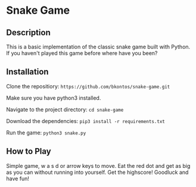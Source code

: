# Snake Game

## Description
This is a basic implementation of the classic snake game built with Python. If you haven't played this game before where have you been?

## Installation
Clone the repositiory:
`https://github.com/bkontos/snake-game.git`

Make sure you have python3 installed.

Navigate to the project directory:
`cd snake-game`

Download the dependencies:
`pip3 install -r requirements.txt`

Run the game:
`python3 snake.py`

## How to Play
Simple game, w a s d or arrow keys to move. Eat the red dot and get as big as you can without running into yourself. Get the highscore!
Goodluck and have fun!
